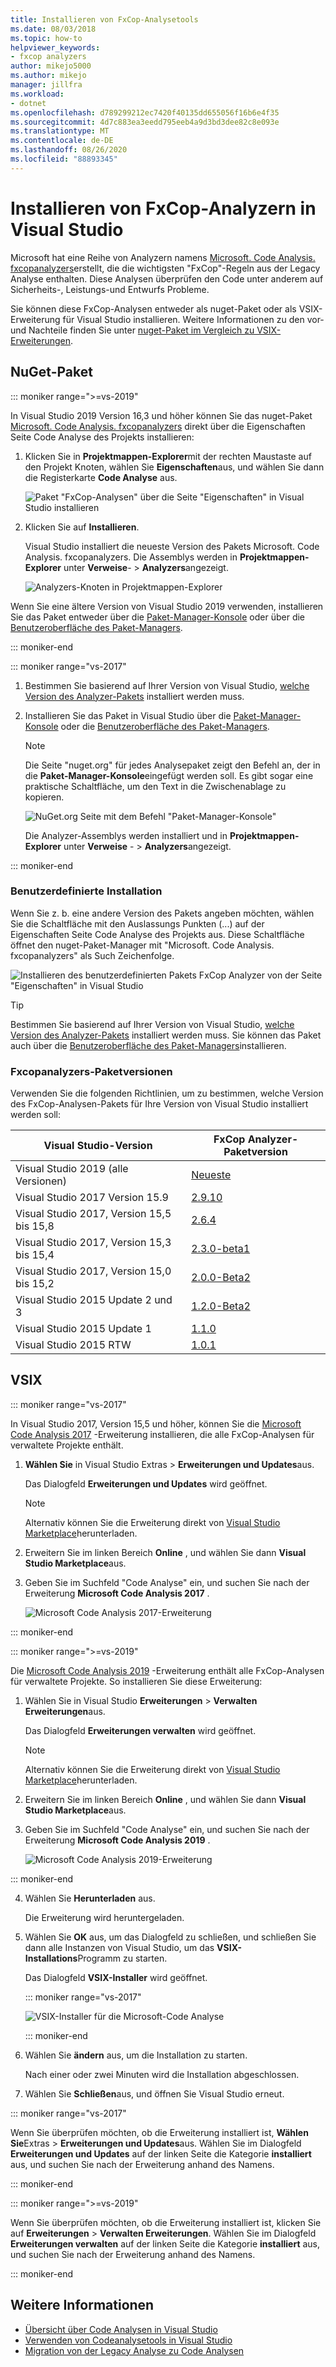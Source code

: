 ```yaml
---
title: Installieren von FxCop-Analysetools
ms.date: 08/03/2018
ms.topic: how-to
helpviewer_keywords:
- fxcop analyzers
author: mikejo5000
ms.author: mikejo
manager: jillfra
ms.workload:
- dotnet
ms.openlocfilehash: d789299212ec7420f40135dd655056f16b6e4f35
ms.sourcegitcommit: 4d7c883ea3eedd795eeb4a9d3bd3dee82c8e093e
ms.translationtype: MT
ms.contentlocale: de-DE
ms.lasthandoff: 08/26/2020
ms.locfileid: "88893345"
---
```

# <a name="install-fxcop-analyzers-in-visual-studio"></a>Installieren von FxCop-Analyzern in Visual Studio

Microsoft hat eine Reihe von Analyzern namens [Microsoft. Code Analysis. fxcopanalyzers](https://www.nuget.org/packages/Microsoft.CodeAnalysis.FxCopAnalyzers)erstellt, die die wichtigsten "FxCop"-Regeln aus der Legacy Analyse enthalten. Diese Analysen überprüfen den Code unter anderem auf Sicherheits-, Leistungs-und Entwurfs Probleme.

Sie können diese FxCop-Analysen entweder als nuget-Paket oder als VSIX-Erweiterung für Visual Studio installieren. Weitere Informationen zu den vor-und Nachteile finden Sie unter [nuget-Paket im Vergleich zu VSIX-Erweiterungen](roslyn-analyzers-overview.md#nuget-package-versus-vsix-extension).

## <a name="nuget-package"></a>NuGet-Paket

::: moniker range=">=vs-2019"

In Visual Studio 2019 Version 16,3 und höher können Sie das nuget-Paket [Microsoft. Code Analysis. fxcopanalyzers](https://www.nuget.org/packages/Microsoft.CodeAnalysis.FxCopAnalyzers) direkt über die Eigenschaften Seite Code Analyse des Projekts installieren:

1. Klicken Sie in **Projektmappen-Explorer**mit der rechten Maustaste auf den Projekt Knoten, wählen Sie **Eigenschaften**aus, und wählen Sie dann die Registerkarte **Code Analyse** aus.

   ![Paket "FxCop-Analysen" über die Seite "Eigenschaften" in Visual Studio installieren](media/install-fxcop-properties-page.png)

2. Klicken Sie auf **Installieren**.

   Visual Studio installiert die neueste Version des Pakets Microsoft. Code Analysis. fxcopanalyzers. Die Assemblys werden in **Projektmappen-Explorer** unter **Verweise**-  >  **Analyzers**angezeigt.

   ![Analyzers-Knoten in Projektmappen-Explorer](media/solution-explorer-analyzers-node.png)

Wenn Sie eine ältere Version von Visual Studio 2019 verwenden, installieren Sie das Paket entweder über die [Paket-Manager-Konsole](/nuget/quickstart/install-and-use-a-package-in-visual-studio#package-manager-console) oder über die [Benutzeroberfläche des Paket-Managers](/nuget/quickstart/install-and-use-a-package-in-visual-studio#package-manager-console).

::: moniker-end

::: moniker range="vs-2017"

1. Bestimmen Sie basierend auf Ihrer Version von Visual Studio, [welche Version des Analyzer-Pakets](#fxcopanalyzers-package-versions) installiert werden muss.

2. Installieren Sie das Paket in Visual Studio über die [Paket-Manager-Konsole](/nuget/quickstart/install-and-use-a-package-in-visual-studio#package-manager-console) oder die [Benutzeroberfläche des Paket-Managers](/nuget/quickstart/install-and-use-a-package-in-visual-studio#package-manager-console).

   > [!NOTE]
   > Die Seite "nuget.org" für jedes Analysepaket zeigt den Befehl an, der in die **Paket-Manager-Konsole**eingefügt werden soll. Es gibt sogar eine praktische Schaltfläche, um den Text in die Zwischenablage zu kopieren.
   >
   > ![NuGet.org Seite mit dem Befehl "Paket-Manager-Konsole"](media/nuget-package-manager-command.png)

   Die Analyzer-Assemblys werden installiert und in **Projektmappen-Explorer** unter **Verweise** - > **Analyzers**angezeigt.

::: moniker-end

### <a name="custom-installation"></a>Benutzerdefinierte Installation

Wenn Sie z. b. eine andere Version des Pakets angeben möchten, wählen Sie die Schaltfläche mit den Auslassungs Punkten (...) auf der Eigenschaften Seite Code Analyse des Projekts aus. Diese Schaltfläche öffnet den nuget-Paket-Manager mit "Microsoft. Code Analysis. fxcopanalyzers" als Such Zeichenfolge.

![Installieren des benutzerdefinierten Pakets FxCop Analyzer von der Seite "Eigenschaften" in Visual Studio](media/install-fxcop-properties-page-ellipsis.png)

> [!TIP]
> Bestimmen Sie basierend auf Ihrer Version von Visual Studio, [welche Version des Analyzer-Pakets](#fxcopanalyzers-package-versions) installiert werden muss. Sie können das Paket auch über die [Benutzeroberfläche des Paket-Managers](/nuget/quickstart/install-and-use-a-package-in-visual-studio#package-manager-console)installieren.

### <a name="fxcopanalyzers-package-versions"></a>Fxcopanalyzers-Paketversionen

Verwenden Sie die folgenden Richtlinien, um zu bestimmen, welche Version des FxCop-Analysen-Pakets für Ihre Version von Visual Studio installiert werden soll:

| Visual Studio-Version | FxCop Analyzer-Paketversion |
| - | - |
| Visual Studio 2019 (alle Versionen) | [Neueste](https://www.nuget.org/packages/Microsoft.CodeAnalysis.FxCopAnalyzers/) |
| Visual Studio 2017 Version 15.9 | [2.9.10](https://www.nuget.org/packages/Microsoft.CodeAnalysis.FxCopAnalyzers/2.9.10) |
| Visual Studio 2017, Version 15,5 bis 15,8 | [2.6.4](https://www.nuget.org/packages/Microsoft.CodeAnalysis.FxCopAnalyzers/2.6.4) |
| Visual Studio 2017, Version 15,3 bis 15,4 | [2.3.0-beta1](https://www.nuget.org/packages/Microsoft.CodeAnalysis.FxCopAnalyzers/2.3.0-beta1) |
| Visual Studio 2017, Version 15,0 bis 15,2 | [2.0.0-Beta2](https://www.nuget.org/packages/Microsoft.CodeAnalysis.FxCopAnalyzers/2.0.0-beta2) |
| Visual Studio 2015 Update 2 und 3 | [1.2.0-Beta2](https://www.nuget.org/packages/Microsoft.CodeAnalysis.FxCopAnalyzers/1.2.0-beta2) |
| Visual Studio 2015 Update 1 | [1.1.0](https://www.nuget.org/packages/Microsoft.CodeAnalysis.FxCopAnalyzers/1.1.0) |
| Visual Studio 2015 RTW | [1.0.1](https://www.nuget.org/packages/Microsoft.CodeAnalysis.FxCopAnalyzers/1.0.1) |

## <a name="vsix"></a>VSIX

::: moniker range="vs-2017"

In Visual Studio 2017, Version 15,5 und höher, können Sie die [Microsoft Code Analysis 2017](https://marketplace.visualstudio.com/items?itemName=VisualStudioPlatformTeam.MicrosoftCodeAnalysis2017) -Erweiterung installieren, die alle FxCop-Analysen für verwaltete Projekte enthält.

1. **Wählen Sie** in Visual Studio Extras > **Erweiterungen und Updates**aus.

   Das Dialogfeld **Erweiterungen und Updates** wird geöffnet.

   > [!NOTE]
   > Alternativ können Sie die Erweiterung direkt von [Visual Studio Marketplace](https://marketplace.visualstudio.com/items?itemName=VisualStudioPlatformTeam.MicrosoftCodeAnalysis2017)herunterladen.

2. Erweitern Sie im linken Bereich **Online** , und wählen Sie dann **Visual Studio Marketplace**aus.

3. Geben Sie im Suchfeld "Code Analyse" ein, und suchen Sie nach der Erweiterung **Microsoft Code Analysis 2017** .

   ![Microsoft Code Analysis 2017-Erweiterung](media/extensions-and-updates-code-analysis.png)

::: moniker-end

::: moniker range=">=vs-2019"

Die [Microsoft Code Analysis 2019](https://marketplace.visualstudio.com/items?itemName=VisualStudioPlatformTeam.MicrosoftCodeAnalysis2019) -Erweiterung enthält alle FxCop-Analysen für verwaltete Projekte. So installieren Sie diese Erweiterung:

1. Wählen Sie in Visual Studio **Erweiterungen** > **Verwalten Erweiterungen**aus.

   Das Dialogfeld **Erweiterungen verwalten** wird geöffnet.

   > [!NOTE]
   > Alternativ können Sie die Erweiterung direkt von [Visual Studio Marketplace](https://marketplace.visualstudio.com/items?itemName=VisualStudioPlatformTeam.MicrosoftCodeAnalysis2019)herunterladen.

2. Erweitern Sie im linken Bereich **Online** , und wählen Sie dann **Visual Studio Marketplace**aus.

3. Geben Sie im Suchfeld "Code Analyse" ein, und suchen Sie nach der Erweiterung **Microsoft Code Analysis 2019** .

   ![Microsoft Code Analysis 2019-Erweiterung](media/manage-extensions-code-analysis.png)

::: moniker-end

4. Wählen Sie **Herunterladen** aus.

   Die Erweiterung wird heruntergeladen.

5. Wählen Sie **OK** aus, um das Dialogfeld zu schließen, und schließen Sie dann alle Instanzen von Visual Studio, um das **VSIX-Installations**Programm zu starten.

   Das Dialogfeld **VSIX-Installer** wird geöffnet.

   ::: moniker range="vs-2017"

   ![VSIX-Installer für die Microsoft-Code Analyse](media/vsix-installer-code-analysis.png)

   ::: moniker-end

6. Wählen Sie **ändern** aus, um die Installation zu starten.

   Nach einer oder zwei Minuten wird die Installation abgeschlossen.

7. Wählen Sie **Schließen**aus, und öffnen Sie Visual Studio erneut.

::: moniker range="vs-2017"

Wenn Sie überprüfen möchten, ob die Erweiterung installiert ist, **Wählen Sie**Extras  >  **Erweiterungen und Updates**aus. Wählen Sie im Dialogfeld **Erweiterungen und Updates** auf der linken Seite die Kategorie **installiert** aus, und suchen Sie nach der Erweiterung anhand des Namens.

::: moniker-end

::: moniker range=">=vs-2019"

Wenn Sie überprüfen möchten, ob die Erweiterung installiert ist, klicken Sie auf **Erweiterungen**  >  **Verwalten Erweiterungen**. Wählen Sie im Dialogfeld **Erweiterungen verwalten** auf der linken Seite die Kategorie **installiert** aus, und suchen Sie nach der Erweiterung anhand des Namens.

::: moniker-end

## <a name="see-also"></a>Weitere Informationen

- [Übersicht über Code Analysen in Visual Studio](../code-quality/roslyn-analyzers-overview.md)
- [Verwenden von Codeanalysetools in Visual Studio](../code-quality/use-roslyn-analyzers.md)
- [Migration von der Legacy Analyse zu Code Analysen](../code-quality/migrate-from-legacy-analysis-to-fxcop-analyzers.md)
